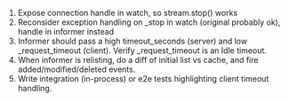 

1. Expose connection handle in watch, so stream.stop() works
2. Reconsider exception handling on _stop in watch (original probably ok), handle in informer instead
3. Informer should pass a high timeout_seconds (server) and low _request_timeout (client). Verify _request_timeout is an Idle timeout.
4. When informer is relisting, do a diff of initial list vs cache, and fire added/modified/deleted events.
5. Write integration (in-process) or e2e tests highlighting client timeout handling.

